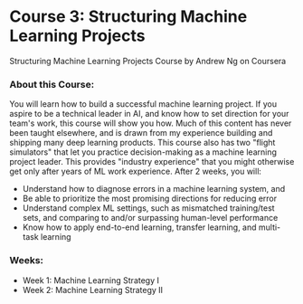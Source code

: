 # Course 3: Structuring Machine Learning Projects
Structuring Machine Learning Projects Course by Andrew Ng on Coursera

### About this Course:
You will learn how to build a successful machine learning project. If you aspire to be a technical leader in AI, and know how to set direction for your team's work, this course will show you how. Much of this content has never been taught elsewhere, and is drawn from my experience building and shipping many deep learning products. This course also has two "flight simulators" that let you practice decision-making as a machine learning project leader. This provides "industry experience" that you might otherwise get only after years of ML work experience. After 2 weeks, you will: 
* Understand how to diagnose errors in a machine learning system, and 
* Be able to prioritize the most promising directions for reducing error
* Understand complex ML settings, such as mismatched training/test sets, and comparing to and/or surpassing human-level performance
* Know how to apply end-to-end learning, transfer learning, and multi-task learning

### Weeks:
* Week 1: Machine Learning Strategy I
* Week 2: Machine Learning Strategy II
